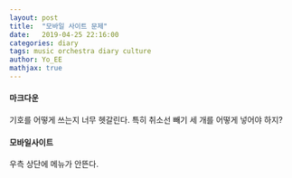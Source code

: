 ```yaml
---
layout: post
title:  "모바일 사이트 문제"
date:   2019-04-25 22:16:00
categories: diary
tags: music orchestra diary culture
author: Yo_EE
mathjax: true
---
```

#### 마크다운
기호를 어떻게 쓰는지 너무 헷갈린다. 특히 취소선 빼기 세 개를 어떻게 넣어야 하지?

#### 모바일사이트
우측 상단에 메뉴가 안뜬다.
